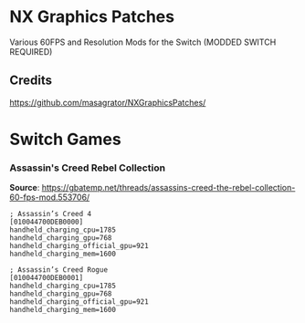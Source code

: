 # NX Graphics Patches
Various 60FPS and Resolution Mods for the Switch (MODDED SWITCH REQUIRED)

## Credits
https://github.com/masagrator/NXGraphicsPatches/



# Switch Games
### Assassin's Creed Rebel Collection
**Source**: https://gbatemp.net/threads/assassins-creed-the-rebel-collection-60-fps-mod.553706/
```
; Assassin’s Creed 4
[010044700DEB0000]
handheld_charging_cpu=1785
handheld_charging_gpu=768
handheld_charging_official_gpu=921
handheld_charging_mem=1600

; Assassin’s Creed Rogue
[010044700DEB0001]
handheld_charging_cpu=1785
handheld_charging_gpu=768
handheld_charging_official_gpu=921
handheld_charging_mem=1600
```
